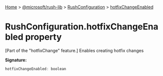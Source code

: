 [Home](./index) &gt; [@microsoft/rush-lib](./rush-lib.md) &gt; [RushConfiguration](./rush-lib.rushconfiguration.md) &gt; [hotfixChangeEnabled](./rush-lib.rushconfiguration.hotfixchangeenabled.md)

# RushConfiguration.hotfixChangeEnabled property

\[Part of the "hotfixChange" feature.\] Enables creating hotfix changes

**Signature:**
```javascript
hotfixChangeEnabled: boolean
```
